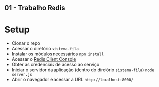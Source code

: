 ## 01 - Trabalho Redis

# Setup

- Clonar o repo
- Acessar o diretório `sistema-fila`
- Instalar os módulos necessários `npm install`
- Acessar o [Redis Client Console](https://app.redislabs.com/#/login)
- Obter as credenciais de acesso ao serviço
- Iniciar o servidor da aplicação (dentro do diretório `sistema-fila`) `node server.js`
- Abrir o navegador e acessar a URL `http://localhost:8000/`